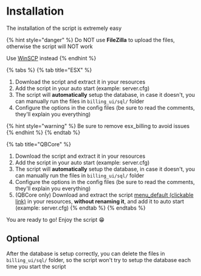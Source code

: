 # Installation

The installation of the script is extremely easy

{% hint style="danger" %}
Do NOT use **FileZilla** to upload the files, otherwise the script will NOT work

Use [WinSCP](https://winscp.net/eng/download.php) instead
{% endhint %}

{% tabs %}
{% tab title="ESX" %}
1. Download the script and extract it in your resources
2. Add the script in your auto start (example: server.cfg)
3. The script will **automatically** setup the database, in case it doesn't, you can manually run the files in `billing_ui/sql/` folder
4. Configure the options in the config files (be sure to read the comments, they'll explain you everything)

{% hint style="warning" %}
Be sure to remove esx\_billing to avoid issues
{% endhint %}
{% endtab %}

{% tab title="QBCore" %}
1. Download the script and extract it in your resources
2. Add the script in your auto start (example: server.cfg)
3. The script will **automatically** setup the database, in case it doesn't, you can manually run the files in `billing_ui/sql/` folder
4. Configure the options in the config files (be sure to read the comments, they'll explain you everything)
5. (QBCore only) Download and extract the script [menu\_default (clickable link)](https://drive.google.com/file/d/1Ezz-d50NIKQZeZJ-RgyclvNG7qC4Nfu8/view?usp=sharing) in your resources, **without renaming it**, and add it to auto start (example: server.cfg)
{% endtab %}
{% endtabs %}

You are ready to go! Enjoy the script 😁

## Optional

After the database is setup correctly, you can delete the files in `billing_ui/sql/` folder, so the script won't try to setup the database each time you start the script
